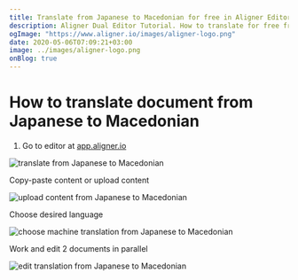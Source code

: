 ```yaml
---
title: Translate from Japanese to Macedonian for free in Aligner Editor
description: Aligner Dual Editor Tutorial. How to translate for free from Japanese to Macedonian. Aligner is multilingual document management platform. 
ogImage: "https://www.aligner.io/images/aligner-logo.png"
date: 2020-05-06T07:09:21+03:00
image: ../images/aligner-logo.png
onBlog: true
---
```


# How to translate document from Japanese to Macedonian

1. Go to editor at [app.aligner.io](https://app.aligner.io "Aligner App web page")

![translate from Japanese to Macedonian](../aligner-blank-editor.png "translate from Japanese to Macedonian")

Copy-paste content or upload content

![upload content from Japanese to Macedonian](../aligner-uploaded-document.png "upload content from Japanese to Macedonian")

Choose desired language

![choose machine translation from Japanese to Macedonian](../aligner-language-dropdown.png "choose machine translation from Japanese to Macedonian")

Work and edit 2 documents in parallel

![edit translation from Japanese to Macedonian](../aligner-double-sitded-editor.png "edit translation from Japanese to Macedonian")


